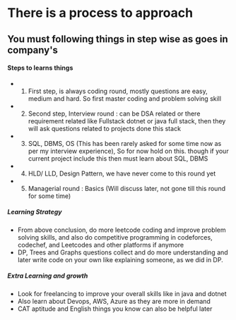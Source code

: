 # There is a process to approach
## You must following things in step wise as goes in company's


#### Steps to learns things
* 1. First step, is always coding round, mostly questions are easy, medium and hard. So first master coding and problem solving skill
* 2. Second step, Interview round : can be DSA related or there requirement related like Fullstack dotnet or java full stack, then they will ask questions related to projects done this stack
* 3. SQL, DBMS, OS (This has been rarely asked for some time now as per my interview experience), So for now hold on this. though if your current project include this then must learn about SQL, DBMS
* 4. HLD/ LLD, Design Pattern, we have never come to this round yet
* 5. Managerial round : Basics (Will discuss later, not gone till this round for some time)


##### Learning Strategy
* From above conclusion, do more leetcode coding and improve problem solving skills, and also do competitive programming in codeforces, codechef, and Leetcodes and other platforms if anymore
* DP, Trees and Graphs questions collect and do more understanding and later write code on your own like explaining someone, as we did in DP.


##### Extra Learning and growth
* Look for freelancing to improve your overall skills like in java and dotnet
* Also learn about Devops, AWS, Azure as they are more in demand
* CAT aptitude and English things you know can also be helpful later